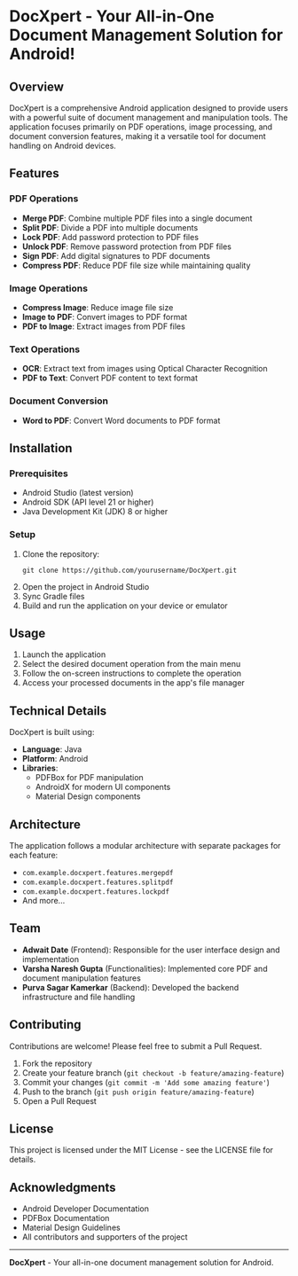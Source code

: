 # DocXpert - Your All-in-One Document Management Solution for Android!

## Overview

DocXpert is a comprehensive Android application designed to provide users with a powerful suite of document management and manipulation tools. The application focuses primarily on PDF operations, image processing, and document conversion features, making it a versatile tool for document handling on Android devices.

## Features

### PDF Operations
- **Merge PDF**: Combine multiple PDF files into a single document
- **Split PDF**: Divide a PDF into multiple documents
- **Lock PDF**: Add password protection to PDF files
- **Unlock PDF**: Remove password protection from PDF files
- **Sign PDF**: Add digital signatures to PDF documents
- **Compress PDF**: Reduce PDF file size while maintaining quality

### Image Operations
- **Compress Image**: Reduce image file size
- **Image to PDF**: Convert images to PDF format
- **PDF to Image**: Extract images from PDF files

### Text Operations
- **OCR**: Extract text from images using Optical Character Recognition
- **PDF to Text**: Convert PDF content to text format

### Document Conversion
- **Word to PDF**: Convert Word documents to PDF format

## Installation

### Prerequisites
- Android Studio (latest version)
- Android SDK (API level 21 or higher)
- Java Development Kit (JDK) 8 or higher

### Setup
1. Clone the repository:
   ```
   git clone https://github.com/yourusername/DocXpert.git
   ```
2. Open the project in Android Studio
3. Sync Gradle files
4. Build and run the application on your device or emulator

## Usage

1. Launch the application
2. Select the desired document operation from the main menu
3. Follow the on-screen instructions to complete the operation
4. Access your processed documents in the app's file manager

## Technical Details

DocXpert is built using:
- **Language**: Java
- **Platform**: Android
- **Libraries**: 
  - PDFBox for PDF manipulation
  - AndroidX for modern UI components
  - Material Design components

## Architecture

The application follows a modular architecture with separate packages for each feature:
- `com.example.docxpert.features.mergepdf`
- `com.example.docxpert.features.splitpdf`
- `com.example.docxpert.features.lockpdf`
- And more...

## Team

- **Adwait Date** (Frontend): Responsible for the user interface design and implementation
- **Varsha Naresh Gupta** (Functionalities): Implemented core PDF and document manipulation features
- **Purva Sagar Kamerkar** (Backend): Developed the backend infrastructure and file handling

## Contributing

Contributions are welcome! Please feel free to submit a Pull Request.

1. Fork the repository
2. Create your feature branch (`git checkout -b feature/amazing-feature`)
3. Commit your changes (`git commit -m 'Add some amazing feature'`)
4. Push to the branch (`git push origin feature/amazing-feature`)
5. Open a Pull Request

## License

This project is licensed under the MIT License - see the LICENSE file for details.

## Acknowledgments

- Android Developer Documentation
- PDFBox Documentation
- Material Design Guidelines
- All contributors and supporters of the project

---

**DocXpert** - Your all-in-one document management solution for Android. 
